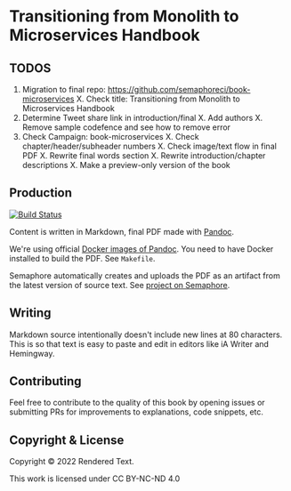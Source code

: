 # Transitioning from Monolith to Microservices Handbook

## TODOS

1. Migration to final repo: <https://github.com/semaphoreci/book-microservices>
X. Check title: Transitioning from Monolith to Microservices Handbook
3. Determine Tweet share link in introduction/final
X. Add authors
X. Remove sample codefence and see how to remove error
6. Check Campaign: book-microservices
X. Check chapter/header/subheader numbers
X. Check image/text flow in final PDF
X. Rewrite final words section
X. Rewrite introduction/chapter descriptions
X. Make a preview-only version of the book

## Production

[![Build Status](https://semaphore-oss.semaphoreci.com/badges/book-monorepo-cicd/branches/master.svg)](https://semaphore-oss.semaphoreci.com/projects/book-microservices)

Content is written in Markdown, final PDF made with [Pandoc][pandoc].

We're using official [Docker images of Pandoc][pandoc-docker].
You need to have Docker installed to build the PDF. See `Makefile`.

Semaphore automatically creates and uploads the PDF as an artifact from the
latest version of source text. See [project on Semaphore][semaphore-project].

## Writing

Markdown source intentionally doesn't include new lines at 80 characters. This
is so that text is easy to paste and edit in editors like iA Writer and
Hemingway.

## Contributing

Feel free to contribute to the quality of this book by opening issues or
submitting PRs for improvements to explanations, code snippets, etc.

## Copyright & License

Copyright © 2022 Rendered Text.

This work is licensed under CC BY-NC-ND 4.0 <a href="https://creativecommons.org/licenses/by-nc-nd/4.0"><img height="16" style="margin-left: 3px;vertical-align:text-bottom;" src="https://search.creativecommons.org/static/img/cc_icon.svg" /><img height="16" style="margin-left: 3px;vertical-align:text-bottom;" src="https://search.creativecommons.org/static/img/cc-by_icon.svg" /><img height="16" style="margin-left: 3px;vertical-align:text-bottom;" src="https://search.creativecommons.org/static/img/cc-nc_icon.svg" /><img height="16" style="important;margin-left: 3px;vertical-align:text-bottom;" src="https://search.creativecommons.org/static/img/cc-nd_icon.svg" /></a>

[pandoc]: https://pandoc.org
[pandoc-docker]: https://github.com/pandoc/dockerfiles
[semaphore-project]: https://semaphore-oss.semaphoreci.com/projects/book-microservices
